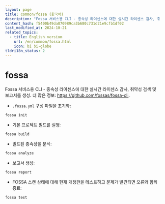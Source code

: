 ```yaml
---
layout: page
title: common/fossa (한국어)
description: "Fossa 서비스용 CLI - 종속성 라이센스에 대한 실시간 라이센스 감사, 취약성 검색 및 보고서를 생성."
content_hash: f5400b49da870989ca3b680c731d21e9cfb1df02
last_modified_at: 2024-10-21
related_topics:
  - title: English version
    url: /en/common/fossa.html
    icon: bi bi-globe
tldri18n_status: 2
---
```

# fossa

Fossa 서비스용 CLI - 종속성 라이센스에 대한 실시간 라이센스 감사, 취약성 검색 및 보고서를 생성.
더 많은 정보: <https://github.com/fossas/fossa-cli>.

- `.fossa.yml` 구성 파일을 초기화:

`fossa init`

- 기본 프로젝트 빌드를 실행:

`fossa build`

- 빌드된 종속성을 분석:

`fossa analyze`

- 보고서 생성:

`fossa report`

- FOSSA 스캔 상태에 대해 현재 개정판을 테스트하고 문제가 발견되면 오류와 함께 종료:

`fossa test`

